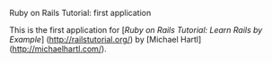 Ruby on Rails Tutorial: first application

This is the first application for [*Ruby on Rails Tutorial: Learn Rails by Example*] (http://railstutorial.org/) by [Michael Hartl] (http://michaelhartl.com/).

